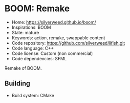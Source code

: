 # BOOM: Remake

- Home: https://silverweed.github.io/boom/
- Inspirations: BOOM
- State: mature
- Keywords: action, remake, swappable content
- Code repository: https://github.com/silverweed/lifish.git
- Code language: C++
- Code license: Custom (non commercial)
- Code dependencies: SFML

Remake of BOOM.

## Building

- Build system: CMake

